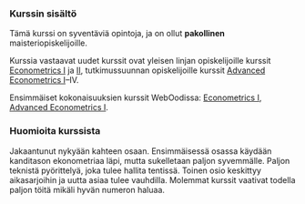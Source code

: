 ### Kurssin sisältö

Tämä kurssi on syventäviä opintoja, ja on ollut **pakollinen** maisteriopiskelijoille.

Kurssia vastaavat uudet kurssit ovat yleisen linjan opiskelijoille kurssit [Econometrics I](https://wiki.helsinki.fi/display/MPE/Econometrics+1) ja [II](https://wiki.helsinki.fi/display/MPE/Econometrics+2), tutkimussuunnan opiskelijoille kurssit [Advanced Econometrics I](https://wiki.helsinki.fi/display/MPE/Advanced+Econometrics+1)–IV. 

Ensimmäiset kokonaisuuksien kurssit WebOodissa: [Econometrics I](https://weboodi.helsinki.fi/hy/opintjakstied.jsp?OpinKohd=118167563]), [Advanced Econometrics I](https://weboodi.helsinki.fi/hy/opintjakstied.jsp?OpinKohd=118984297).

### Huomioita kurssista

Jakaantunut nykyään kahteen osaan. Ensimmäisessä osassa käydään kanditason ekonometriaa läpi, mutta sukelletaan paljon syvemmälle. Paljon teknistä pyörittelyä, joka tulee hallita tentissä. Toinen osio keskittyy aikasarjoihin ja uutta asiaa tulee vauhdilla. Molemmat kurssit vaativat todella paljon töitä mikäli hyvän numeron haluaa.